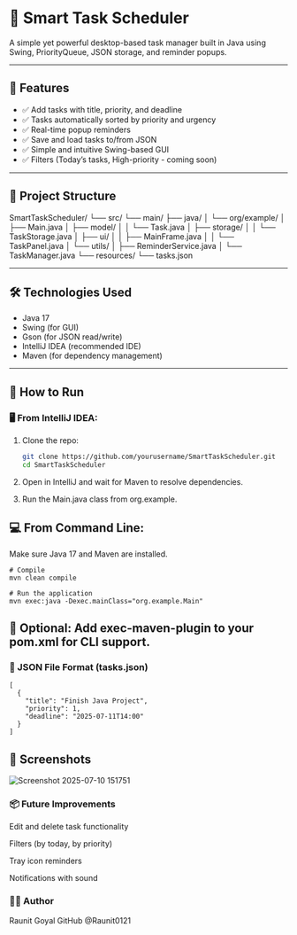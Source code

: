 # 🧠 Smart Task Scheduler

A simple yet powerful desktop-based task manager built in Java using Swing, PriorityQueue, JSON storage, and reminder popups.

---

## 📌 Features

- ✅ Add tasks with title, priority, and deadline
- ✅ Tasks automatically sorted by priority and urgency
- ✅ Real-time popup reminders
- ✅ Save and load tasks to/from JSON
- ✅ Simple and intuitive Swing-based GUI
- ✅ Filters (Today’s tasks, High-priority - coming soon)

---

## 📁 Project Structure

 SmartTaskScheduler/
└── src/
    └── main/
        ├── java/
        │   └── org/example/
        │       ├── Main.java
        │       ├── model/
        │       │   └── Task.java
        │       ├── storage/
        │       │   └── TaskStorage.java
        │       ├── ui/
        │       │   ├── MainFrame.java
        │       │   └── TaskPanel.java
        │       └── utils/
        │           ├── ReminderService.java
        │           └── TaskManager.java
        └── resources/
            └── tasks.json

---

## 🛠️ Technologies Used

- Java 17
- Swing (for GUI)
- Gson (for JSON read/write)
- IntelliJ IDEA (recommended IDE)
- Maven (for dependency management)

---

## 🚀 How to Run

### 🖥️ From IntelliJ IDEA:

1. Clone the repo:
   ```bash
   git clone https://github.com/yourusername/SmartTaskScheduler.git
   cd SmartTaskScheduler

2. Open in IntelliJ and wait for Maven to resolve dependencies.

3. Run the Main.java class from org.example.

## 💻 From Command Line:

Make sure Java 17 and Maven are installed.

    # Compile
    mvn clean compile
    
    # Run the application
    mvn exec:java -Dexec.mainClass="org.example.Main"

## 🔧 Optional: Add exec-maven-plugin to your pom.xml for CLI support.

### 📝 JSON File Format (tasks.json)
  
    [
      {
        "title": "Finish Java Project",
        "priority": 1,
        "deadline": "2025-07-11T14:00"
      }
    ]

## 🎨 Screenshots

![Screenshot 2025-07-10 151751](https://github.com/user-attachments/assets/32163daa-9287-477a-8cfe-cd6da77a27c2)



### 📦 Future Improvements

 Edit and delete task functionality

 Filters (by today, by priority)

 Tray icon reminders

 Notifications with sound


### 🧑‍💻 Author

Raunit Goyal 
GitHub @Raunit0121
